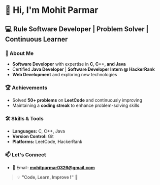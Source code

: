 # 👋 Hi, I'm Mohit Parmar  

## 💻 Rule Software Developer | Problem Solver | Continuous Learner  

### 🚀 About Me  
- **Software Developer** with expertise in **C, C++, and Java**  
- Certified **Java Developer** | **Software Developer Intern @ HackerRank**  
- **Web Development** and exploring new technologies  

### 🏆 Achievements  
- Solved **50+ problems** on **LeetCode** and continuously improving  
- Maintaining a **coding streak** to enhance problem-solving skills  

### 🛠 Skills & Tools  
- **Languages:** C, C++, Java  
- **Version Control:** Git  
- **Platforms:** LeetCode, HackerRank  

### 📫 Let's Connect  
- 📧 Email: **mohitparmar0326@gmail.com**
  
> 💡 **"Code, Learn, Improve !"** 🚀  


<!--
**mohitparmar-26/mohitparmar-26** is a ✨ _special_ ✨ repository because its `README.md` (this file) appears on your GitHub profile.

Here are some ideas to get you started:

- 🔭 I’m currently working on ...
- 🌱 I’m currently learning ...
- 👯 I’m looking to collaborate on ...
- 🤔 I’m looking for help with ...
- 💬 Ask me about ...
- 📫 How to reach me: ...
- 😄 Pronouns: ...
- ⚡ Fun fact: ...
-->
